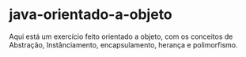 # java-orientado-a-objeto
Aqui está um exercício feito orientado a objeto, com os conceitos de Abstração, Instânciamento, encapsulamento, herança e polimorfismo.
